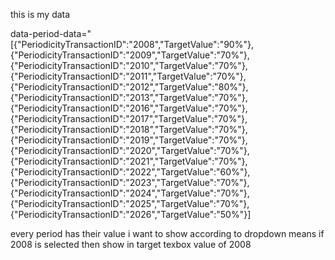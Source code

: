 <script>
document.addEventListener('DOMContentLoaded', function () {
    const KPIMaster = document.getElementById("form");
    const refNoLinks = document.querySelectorAll(".refNoLink");
    const deleteButton = document.getElementById("deleteButton");
    const submitButton = document.getElementById("submitButton");
    const actionTypeInput = document.getElementById("actionType");
    const periodSelect = document.getElementById("Period");
    const targetInput = document.getElementById("Target");

    refNoLinks.forEach(link => {
        link.addEventListener("click", async function (event) {
            event.preventDefault();
            KPIMaster.style.display = "block";

            // Fill form fields
            document.getElementById("KPICode").value = this.dataset.kpicode;
            document.getElementById("Company").value = this.dataset.company;
            document.getElementById("Department").value = this.dataset.department;
            document.getElementById("Division").value = this.dataset.division;
            document.getElementById("Section").value = this.dataset.section;
            document.getElementById("UnitCode").value = this.dataset.unitcode;
            document.getElementById("KPIDefination").value = this.dataset.kpidetails;
            document.getElementById("FinYear").value = this.dataset.finyear;
            document.getElementById("KPIID").value = this.dataset.kpiid;
            document.getElementById("PeriodicityID").value = this.dataset.periodicityname;

            const tsid = this.dataset.tsid;

            if (tsid) {
                try {
                    const response = await fetch(`/TPR/GetTargets?TSID=${tsid}`);
                    const data = await response.json();

                    // Populate dropdown
                    periodSelect.innerHTML = '<option value="">Select</option>';
                    data.forEach(item => {
                        const opt = document.createElement("option");
                        opt.value = item.PeriodicityTransactionID;
                        opt.textContent = item.PeriodicityTransactionID;
                        periodSelect.appendChild(opt);
                    });

                    // Save JSON for later (on change event)
                    periodSelect.dataset.periodData = JSON.stringify(data);

                    // ✅ Auto-select first period and show its target
                    if (data.length > 0) {
                        periodSelect.value = data[0].PeriodicityTransactionID;
                        targetInput.value = data[0].TargetValue;
                    } else {
                        targetInput.value = "";
                    }
                } catch (error) {
                    console.error("Error fetching target details:", error);
                }
            }

            if (submitButton) {
                submitButton.addEventListener("click", function () {
                    actionTypeInput.value = "save";
                });
            }

            if (deleteButton) {
                deleteButton.addEventListener("click", function () {
                    Swal.fire({
                        title: 'Are you sure?',
                        text: "Do you really want to delete this Unit?",
                        icon: 'warning',
                        showCancelButton: true,
                        confirmButtonColor: '#3085d6',
                        cancelButtonColor: '#d33',
                        confirmButtonText: 'Yes, delete it!',
                        cancelButtonText: 'Cancel'
                    }).then((result) => {
                        if (result.isConfirmed) {
                            actionTypeInput.value = "delete";
                            KPIMaster.submit();
                        }
                    });
                });
            }
        });
    });

    // ✅ Change event for dropdown — update Target textbox
    periodSelect.addEventListener("change", function () {
        const selectedPeriod = this.value;
        const periodData = this.dataset.periodData ? JSON.parse(this.dataset.periodData) : [];
        const selectedItem = periodData.find(p => p.PeriodicityTransactionID === selectedPeriod);
        targetInput.value = selectedItem ? selectedItem.TargetValue : "";
    });
});
</script>



<script>
document.addEventListener("DOMContentLoaded", function () {
    const periodSelect = document.getElementById("Period");
    const targetInput = document.getElementById("Target");

    // Parse data-period-data from dropdown
    const periodData = JSON.parse(periodSelect.dataset.periodData || "[]");

    // Populate dropdown dynamically
    periodSelect.innerHTML = '<option value="">Select</option>';
    periodData.forEach(item => {
        const opt = document.createElement("option");
        opt.value = item.PeriodicityTransactionID;
        opt.textContent = item.PeriodicityTransactionID;
        periodSelect.appendChild(opt);
    });

    // Handle change event
    periodSelect.addEventListener("change", function () {
        const selectedPeriod = this.value;
        const selectedItem = periodData.find(p => p.PeriodicityTransactionID === selectedPeriod);
        targetInput.value = selectedItem ? selectedItem.TargetValue : "";
    });
});
</script>






this is my data 

data-period-data="[{&quot;PeriodicityTransactionID&quot;:&quot;2008&quot;,&quot;TargetValue&quot;:&quot;90%&quot;},{&quot;PeriodicityTransactionID&quot;:&quot;2009&quot;,&quot;TargetValue&quot;:&quot;70%&quot;},{&quot;PeriodicityTransactionID&quot;:&quot;2010&quot;,&quot;TargetValue&quot;:&quot;70%&quot;},{&quot;PeriodicityTransactionID&quot;:&quot;2011&quot;,&quot;TargetValue&quot;:&quot;70%&quot;},{&quot;PeriodicityTransactionID&quot;:&quot;2012&quot;,&quot;TargetValue&quot;:&quot;80%&quot;},{&quot;PeriodicityTransactionID&quot;:&quot;2013&quot;,&quot;TargetValue&quot;:&quot;70%&quot;},{&quot;PeriodicityTransactionID&quot;:&quot;2016&quot;,&quot;TargetValue&quot;:&quot;70%&quot;},{&quot;PeriodicityTransactionID&quot;:&quot;2017&quot;,&quot;TargetValue&quot;:&quot;70%&quot;},{&quot;PeriodicityTransactionID&quot;:&quot;2018&quot;,&quot;TargetValue&quot;:&quot;70%&quot;},{&quot;PeriodicityTransactionID&quot;:&quot;2019&quot;,&quot;TargetValue&quot;:&quot;70%&quot;},{&quot;PeriodicityTransactionID&quot;:&quot;2020&quot;,&quot;TargetValue&quot;:&quot;70%&quot;},{&quot;PeriodicityTransactionID&quot;:&quot;2021&quot;,&quot;TargetValue&quot;:&quot;70%&quot;},{&quot;PeriodicityTransactionID&quot;:&quot;2022&quot;,&quot;TargetValue&quot;:&quot;60%&quot;},{&quot;PeriodicityTransactionID&quot;:&quot;2023&quot;,&quot;TargetValue&quot;:&quot;70%&quot;},{&quot;PeriodicityTransactionID&quot;:&quot;2024&quot;,&quot;TargetValue&quot;:&quot;70%&quot;},{&quot;PeriodicityTransactionID&quot;:&quot;2025&quot;,&quot;TargetValue&quot;:&quot;70%&quot;},{&quot;PeriodicityTransactionID&quot;:&quot;2026&quot;,&quot;TargetValue&quot;:&quot;50%&quot;}]


every period has their value i want to show according to dropdown means if 2008 is selected then show in target texbox value of 2008 
